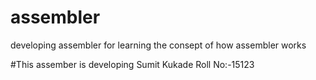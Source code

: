 # assembler
developing assembler for learning the consept of how assembler works

#This assember is developing 
Sumit Kukade
Roll No:-15123
